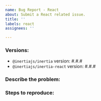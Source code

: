 ```yaml
---
name: Bug Report - React
about: Submit a React related issue.
title: ''
labels: react
assignees: ''

---
```


### Versions:

- `@inertiajs/inertia` version: #.#.#
- `@inertiajs/inertia-react` version: #.#.#

### Describe the problem:

<!--
  Explain the behavior you're seeing that you think is a bug,
  and explain how you think things should behave instead.
-->

### Steps to reproduce:

<!--
  Please carefully explain the steps to reproduce this issue.
  We can't help you without a reproduction.
-->
